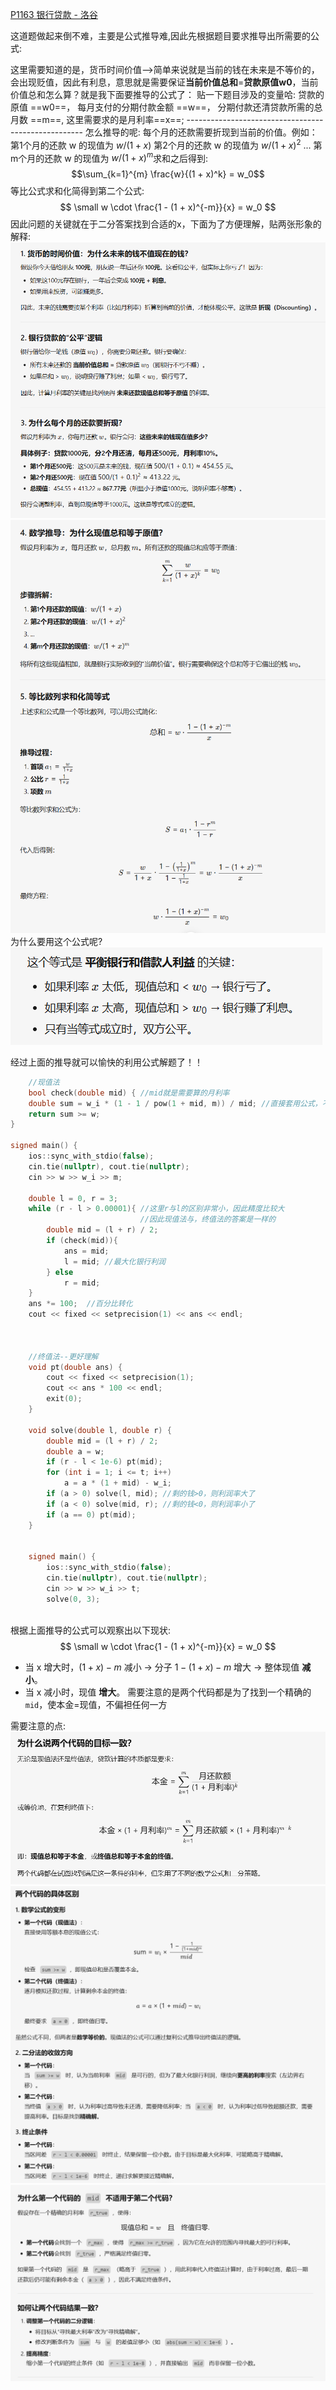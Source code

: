 [P1163 银行贷款 - 洛谷](https://www.luogu.com.cn/problem/P1163)

这道题做起来倒不难，主要是公式推导难,因此先根据题目要求推导出所需要的公式:

这里需要知道的是，货币时间价值-->简单来说就是当前的钱在未来是不等价的，会出现贬值，因此有利息，意思就是需要保证**当前价值总和**=**贷款原值w0**，当前价值总和怎么算？就是我下面要推导的公式了：
	贴一下题目涉及的变量哈:
	贷款的原值 ==w0==，
	每月支付的分期付款金额 ==w==，
	分期付款还清贷款所需的总月数 ==m==,
	这里需要求的是月利率==x==;
	----------------------------------------------------
	怎么推导的呢:
	每个月的还款需要折现到当前的价值。例如：
	第1个月的还款 w 的现值为 $w/(1+x)$
	第2个月的还款 w 的现值为 $w/(1+x)^2​$
	...
	第m个月的还款 w 的现值为 $w/(1+x)^m​$
	求和之后得到:$$\sum_{k=1}^{m} \frac{w}{(1 + x)^k} = w_0$$
	等比公式求和化简得到第二个公式:$$ \small w \cdot \frac{1 - (1 + x)^{-m}}{x} = w_0 $$
	因此问题的关键就在于二分答案找到合适的x，下面为了方便理解，贴两张形象的解释:
		![](../image/p1163---银行贷款/p1163---银行贷款_250502_37.png)
		![](../image/p1163---银行贷款/p1163---银行贷款_250502_16.png)
	为什么要用这个公式呢?
	![](../image/p1163---银行贷款/p1163---银行贷款_250502_88.png)


经过上面的推导就可以愉快的利用公式解题了！！
```cpp
	//现值法
	bool check(double mid) { //mid就是需要算的月利率  
    double sum = w_i * (1 - 1 / pow(1 + mid, m)) / mid; //直接套用公式，不多解释  
    return sum >= w;  
}  
  
signed main() {  
    ios::sync_with_stdio(false);  
    cin.tie(nullptr), cout.tie(nullptr);  
    cin >> w >> w_i >> m;  
  
    double l = 0, r = 3;  
    while (r - l > 0.00001){ //这里r与l的区别非常小，因此精度比较大
							 //因此现值法与，终值法的答案是一样的
        double mid = (l + r) / 2;  
        if (check(mid)){  
            ans = mid;  
            l = mid; //最大化银行利润  
        } else  
            r = mid;  
    }  
    ans *= 100;  //百分比转化
    cout << fixed << setprecision(1) << ans << endl;



	//终值法--更好理解
	void pt(double ans) {  
	    cout << fixed << setprecision(1);  
	    cout << ans * 100 << endl;  
	    exit(0);  
	}  
	  
	void solve(double l, double r) {  
	    double mid = (l + r) / 2;  
	    double a = w;  
	    if (r - l < 1e-6) pt(mid);  
	    for (int i = 1; i <= t; i++)  
	        a = a * (1 + mid) - w_i;  
	    if (a > 0) solve(l, mid); //剩的钱>0，则利润率大了  
	    if (a < 0) solve(mid, r); //剩的钱<0，则利润率小了  
	    if (a == 0) pt(mid);  
	}  
	  
	  
	signed main() {  
	    ios::sync_with_stdio(false);  
	    cin.tie(nullptr), cout.tie(nullptr);  
	    cin >> w >> w_i >> t;  
	    solve(0, 3);  
	  

```
根据上面推导的公式可以观察出以下现状:
$$ \small w \cdot \frac{1 - (1 + x)^{-m}}{x} = w_0 $$
- 当 x 增大时，$(1+x)−m$ 减小 → 分子 $1−(1+x)−m$ 增大 → 整体现值 ​**减小**。
- 当 x 减小时，现值 ​**增大**。
需要注意的是两个代码都是为了找到一个精确的`mid`，使本金=现值，不偏袒任何一方

需要注意的点:
![](../image/p1163---银行贷款/p1163---银行贷款_250505_93.png)
![](../image/p1163---银行贷款/p1163---银行贷款_250505_12.png)
![](../image/p1163---银行贷款/p1163---银行贷款_250505_99.png)
